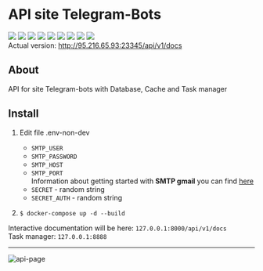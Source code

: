 # API site Telegram-Bots

![](https://img.shields.io/badge/Python-v3.11-green) ![](https://img.shields.io/badge/FastAPI-v0.104.1-blue) 
![](https://img.shields.io/badge/SQLAlchemy-v2.0-yellow) ![](https://img.shields.io/badge/PostgreSQL-v16-blue) 
![](https://img.shields.io/badge/Redis-v5.0-red) ![](https://img.shields.io/badge/Celery-v5.3-green) 
![](https://img.shields.io/badge/Flower-v2.0-red) ![](https://img.shields.io/badge/Alembic-v2.0-violet) 
![](https://img.shields.io/badge/Docker-blue)  
Actual version: http://95.216.65.93:23345/api/v1/docs
## About
API for site Telegram-bots with Database, Cache and Task manager 
## Install
1. Edit file .env-non-dev
   * `SMTP_USER`
   * `SMTP_PASSWORD`
   * `SMTP_HOST`
   * `SMTP_PORT`  
     Information about getting started with **SMTP gmail** you can find [here](https://mailmeteor.com/blog/gmail-smtp-settings) 
   * `SECRET` - random string
   * `SECRET_AUTH` - random string
     
2. `$ docker-compose up -d --build`

Interactive documentation will be here: `127.0.0.1:8000/api/v1/docs`  
Task manager: `127.0.0.1:8888`
___
![api-page](https://github.com/NormanwOw/FastAPI.API-site-Telegram-Bots/assets/118648914/2101df33-2187-498b-9042-c2d369c8a26c)
